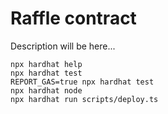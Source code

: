 # Raffle contract

Description will be here...

```shell
npx hardhat help
npx hardhat test
REPORT_GAS=true npx hardhat test
npx hardhat node
npx hardhat run scripts/deploy.ts
```
